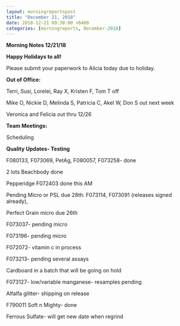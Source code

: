 ```yaml
---  
layout: morningreportspost  
title: "December 21, 2018"  
date: 2018-12-21 09:30:00 +0400  
categories: [morningreports, December-2018]  
---
```


**Morning Notes 12/21/18**

**Happy Holidays to all!**

Please submit your paperwork to Alicia today due to holiday.

**Out of Office:**

Terri, Susi, Lorelei, Ray X, Kristen F, Tom T off

Mike O, Nickie D, Melinda S, Patricia C, Akel W, Don S out next week

Veronica and Felicia out thru 12/26

**Team Meetings:**

Scheduling

**Quality Updates- Testing**

F080133, F073069, PetAg, F080057, F073258- done

2 lots Beachbody done

Pepperidge F072403 done this AM

Pending Micro or PSL due 28th: F073114, F073091 (releases signed already),

Perfect Grain micro due 26th

F073037- pending micro

F073196- pending micro

F072072- vitamin c in process

F073213- pending several assays

Cardboard in a batch that will be going on hold

F073127- low/variable manganese- resamples pending

Alfalfa glitter- shipping on release

F790011 Soft n Mighty- done

Ferrous Sulfate- will get new date when regrind
